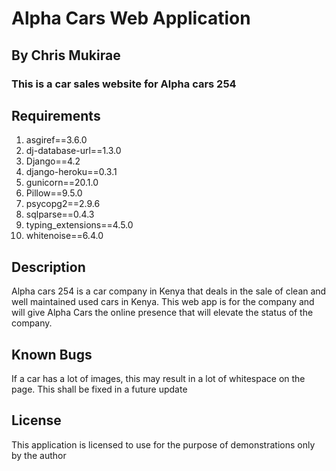 # Alpha Cars Web Application

## By Chris Mukirae

### This is a car sales website for Alpha cars 254

## Requirements
<ol>
<li>asgiref==3.6.0</li>
<li>dj-database-url==1.3.0</li>
<li>Django==4.2</li>
<li>django-heroku==0.3.1</li>
<li>gunicorn==20.1.0</li>
<li>Pillow==9.5.0</li>
<li>psycopg2==2.9.6</li>
<li>sqlparse==0.4.3</li>
<li>typing_extensions==4.5.0</li>
<li>whitenoise==6.4.0</li>
</ol>

## Description
Alpha cars 254 is a car company in Kenya that deals in the sale of clean and well maintained used cars in Kenya. This 
web app is for the company and will give Alpha Cars the online presence that will elevate the status of the company.

## Known Bugs

If a car has a lot of images, this may result in a lot of whitespace on the page. This shall be fixed in a future update

## License

This application is licensed to use for the purpose of demonstrations only by the author